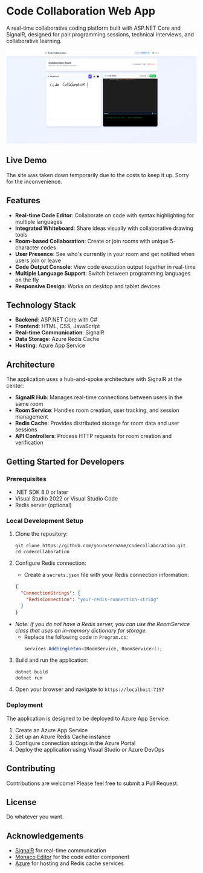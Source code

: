 ﻿# Code Collaboration Web App

A real-time collaborative coding platform built with ASP.NET Core and SignalR, designed for pair programming sessions, technical interviews, and collaborative learning.

![Code Collaboration App](./imgs/preview.png)

## Live Demo

The site was taken down temporarily due to the costs to keep it up. Sorry for the inconvenience.

## Features

- **Real-time Code Editor**: Collaborate on code with syntax highlighting for multiple languages
- **Integrated Whiteboard**: Share ideas visually with collaborative drawing tools
- **Room-based Collaboration**: Create or join rooms with unique 5-character codes
- **User Presence**: See who's currently in your room and get notified when users join or leave
- **Code Output Console**: View code execution output together in real-time
- **Multiple Language Support**: Switch between programming languages on the fly
- **Responsive Design**: Works on desktop and tablet devices

## Technology Stack

- **Backend**: ASP.NET Core with C#
- **Frontend**: HTML, CSS, JavaScript
- **Real-time Communication**: SignalR
- **Data Storage**: Azure Redis Cache
- **Hosting**: Azure App Service

## Architecture

The application uses a hub-and-spoke architecture with SignalR at the center:

- **SignalR Hub**: Manages real-time connections between users in the same room
- **Room Service**: Handles room creation, user tracking, and session management
- **Redis Cache**: Provides distributed storage for room data and user sessions
- **API Controllers**: Process HTTP requests for room creation and verification

## Getting Started for Developers

### Prerequisites

- .NET SDK 8.0 or later
- Visual Studio 2022 or Visual Studio Code
- Redis server (optional)

### Local Development Setup

1. Clone the repository:
   ```
   git clone https://github.com/yourusername/codecollaboration.git
   cd codecollaboration
   ```

2. Configure Redis connection:
   - Create a `secrets.json` file with your Redis connection information:
   ```json
   {
     "ConnectionStrings": {
       "RedisConnection": "your-redis-connection-string"
     }
   }
   ```
  - *Note: If you do not have a Redis server, you can use the RoomService class that uses an in-memory dictionary for storage.*
    - Replace the following code in `Program.cs`:
      ```csharp
      services.AddSingleton<IRoomService, RoomService>();
      ```

3. Build and run the application:
   ```
   dotnet build
   dotnet run
   ```

4. Open your browser and navigate to `https://localhost:7157`

### Deployment

The application is designed to be deployed to Azure App Service:

1. Create an Azure App Service
2. Set up an Azure Redis Cache instance
3. Configure connection strings in the Azure Portal
4. Deploy the application using Visual Studio or Azure DevOps

## Contributing

Contributions are welcome! Please feel free to submit a Pull Request.

## License

Do whatever you want.

## Acknowledgements

- [SignalR](https://dotnet.microsoft.com/apps/aspnet/signalr) for real-time communication
- [Monaco Editor](https://microsoft.github.io/monaco-editor/) for the code editor component
- [Azure](https://azure.microsoft.com/) for hosting and Redis cache services